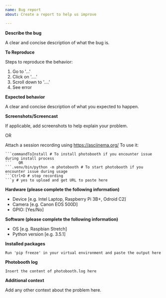 ```yaml
---
name: Bug report
about: Create a report to help us improve

---
```


**Describe the bug**

A clear and concise description of what the bug is.

**To Reproduce**

Steps to reproduce the behavior:
1. Go to '...'
2. Click on '....'
3. Scroll down to '....'
4. See error

**Expected behavior**

A clear and concise description of what you expected to happen.

**Screenshots/Screencast**

If applicable, add screenshots to help explain your problem.

OR

Attach a session recording using https://asciinema.org/
To use it:
```sudo apt install -y asciinema && asciinema rec # start session recording
```commandToInstall # To install photobooth if you encounter issue during install process
```   OR
```.venv/bin/python -m photobooth # To start photobooth if you encounter issue during usage
```Ctrl+D # stop recording
```y # yes to upload and get URL to paste here
```

**Hardware (please complete the following information)**

 - Device [e.g. Intel Laptop, Raspberry Pi 3B+, Odroid C2]
 - Camera [e.g. Canon EOS 500D]
 - GPIO: [Yes/No]

**Software (please complete the following information)**

 - OS [e.g. Raspbian Stretch]
 - Python version [e.g. 3.5.1]
 
 **Installed packages**
 
 ```
 Run 'pip freeze' in your virtual environment and paste the output here
 ```

**Photobooth log**

```
Insert the content of photobooth.log here
```

**Additional context**

Add any other context about the problem here.
